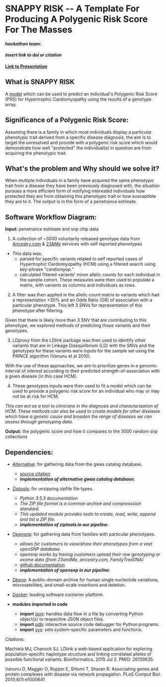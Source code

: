 
# **SNAPPY RISK** -- A Template For Producing A Polygenic Risk Score For The Masses

#### *hackathon team:*

#### *insert link to doi or citation*

#### [Link to Presentation](https://docs.google.com/presentation/d/1QgcN_QEQccpOUKctkwVCtzaE_Z_UvFrr50JRNkq9eJc/edit#slide=id.g5971a2130c_0_17)

## What is **SNAPPY RISK**
A [model](https://www.lucidchart.com/invitations/accept/4f6b4edf-c7cd-4302-a349-bc40e1a4c9b2) which can be used to predict an individual's Polygenic Risk Score (PRS) for Hypertrophic Cardiomyopathy using the results of a genotype array.
                           




##  Significance of a Polygenic Risk Score:
Assuming there is a family in which most individuals display a particular phenotypic trait derived from a specific disease diagnosis, the aim is to target the unresolved and provide with a polygenic risk score which would demonstrate how well "protected" the individual(s) in question are from acquiring the phenotypic trait.


##   What's the problem and Why should we solve it?
When multiple individuals in a family have acquired the same phenotypic trait from a disease they have been previously diagnosed with, the situation pursues a more efficient form of notifying interested individuals how protected they are from obtaining this phenotypic trait or how susceptible they are to it. The output is in the form of a penetrance estimate. 


## Software Workflow Diagram:
**Input:** penetrance estimate and snp chip data 
  1. A collection of ~3000 voluntarily released genotype data from [Ancestry.com](https://www.ancestry.com/) & [23&Me](https://www.23andme.com/?mygf=true) services with self reported phenotypes
  + This data was:
    - parsed for specific variants related to self reported cases of Hypertrophic Cardiomyopathy (HCM) using a filtered search using key-phrase "*cardiomyop.*" 
    - calculated filtered variants' minor allelic counts for each individual in the sample cohort. These measures were then used to populate a matrix, with variants as columns and individuals as rows. 
           
           
  2. A filter was then applied in the allelic count matrix to variants which had a representation >30% and an Odds Ratio (OR) of association with a particular phenotype. This left 3 SNVs for representation of this phenotype after filtering. 

Given that there is likely more than 3 SNV that are contributing to this phenotype, we explored methods of predicting those variants and their genotypes.

  3. LDproxy from the LDlink package was then used to identify other variants that are in Linkage Disequilibrium (LD) with the SNVs and the genotypes for these variants were inputs for the sample set using the PRINCE algorithm (Vanunu et al 2010). 

With the use of these approaches, we aim to prioritize genes in a genomic interval of interest according to their predicted strength-of-association with a given disease (in this case HCM). 

  4. These genotypes inputs were then used to fit a model which can be used to provide a polygenic risk score for an individual who may or may not be at risk for HCM. 
  
*This can act as a tool to clinicians in the diagnosis and characterization of HCM. These methods can also be used to create models for other diseases which have a genetic cause and broaden the range of diseases we can assess through genotyping data.*
   
   
 **Output:** the polygenic score and how it compares to the 3000 random snp collections 
 


## Dependencies: 
- [Alternative](https://www.ebi.ac.uk/gwas/api/search/downloads/alternative): for gathering data from the gwas catalog database.
   + [source citation](https://www.ebi.ac.uk/gwas/docs/file-downloads)
   + **_implementation of alternative gwas catalog database_**:
- [Ziptools](https://docs.python.org/3.7/library/zipfile.html): for unzipping zipfile file types.
   + *Python 3.5.3 documentation*
   + *The ZIP file format is a common archive and compresssion standard.*
   + *This updated module provides tools to create, read, write, append and list a ZIP file.* 
   + **_implementation of ziptools in our pipeline_**:
- [Opensnp](https://opensnp.org/): for gathering data from families with particular phenotypes.
   + *allows for customers to view/share their phenotypes from a vast openSNP database.*
   + *opensnp works by having customers upload their raw genotyping or exome data (from 23andMe, ancestry.com, FamilyTreeDNA)*
   + [github documentation](https://github.com/openSNP/snpr)
   + **_implementation of opensnp in our pipeline_**:
   
- [Dbsnp](https://www.ncbi.nlm.nih.gov/snp/): A public-domain archive for human single nucleotide variations, microsatellites, and small-scale insertions and deletion. 

- [Docker](https://www.docker.com/): leading software container platform.



- **modules imported in code**
    + **import** [json](https://docs.python.org/3/library/json.html): handles data flow in a file by converting Python object(s) to respective JSON object files.
    + **import** [pdb](https://docs.python.org/3/library/pdb.html): interactive source code debugger for Python programs.
    + **import** [sys](https://github.com/naidura/Computational_Medicine_1/edit/master/CVD/README.md): sets system-specific parameters and functions. 



Citations: 

Machiela MJ, Chanock SJ. LDlink a web-based application for exploring population-specific haplotype structure and linking correlated alleles of possible functional variants. Bioinformatics. 2015 Jul 2. PMID: 26139635. 

Vanunu O, Magger O, Ruppin E, Shlomi T, Sharan R. Associating genes and protein complexes with disease via network propagation. PLoS Comput Biol. 2010;6(1):e1000641






